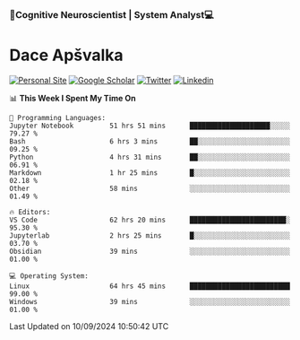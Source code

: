 ### 🧠Cognitive Neuroscientist | System Analyst💻
# Dace Apšvalka

[![Personal Site](https://img.shields.io/badge/website-teal?style=for-the-badge&logo=About.me&logoColor=white)](https://dcdace.net/)
[![Google Scholar](https://img.shields.io/badge/Scholar-yellow?style=for-the-badge&logo=googlescholar&logoColor=ffffff)](https://scholar.google.com/citations?hl=en&user=W8q0HBkAAAAJ&view_op=list_works&sortby=pubdate)
[![Twitter](https://img.shields.io/badge/Twitter-1DA1F2?logo=twitter&logoColor=white&style=for-the-badge)](https://twitter.com/dcdace)
[![Linkedin](https://img.shields.io/badge/linkedin-0077B5?logo=linkedin&logoColor=white&style=for-the-badge)](https://www.linkedin.com/in/dace-apsvalka/)

<!--
[![Dace's wakatime stats](https://github-readme-stats.vercel.app/api/wakatime?username=dcdace&theme=react&layout=compact&custom_title=Coding+past+7+days&v=2)](https://github.com/dcdace/dcdace)


[![github](https://img.shields.io/github/followers/dcdace?logo=github&style=plastic)](https://github.com/dcdace?tab=followers "GitHub followers")
[![wakatime](https://wakatime.com/badge/user/6e7556d3-b1db-4eef-a7e8-9bad735fc27e.svg?style=plastic?v=2)](https://wakatime.com/@6e7556d3-b1db-4eef-a7e8-9bad735fc27e "Total time coded since Feb 28 2022")

[![twitter](https://img.shields.io/twitter/follow/dcdace?label=followers&logo=twitter&color=%23007ec6&style=plastic)](https://twitter.com/dcdace "Twitter followers")

[![Dace's languages](https://github-readme-stats-one-nu-13.vercel.app/api/top-langs/?username=dcdace&langs_count=10&theme=nord&layout=compact)](https://github.com/anuraghazra/github-readme-stats) 
[![Dace's GitHub stats](https://github-readme-stats-one-nu-13.vercel.app/api?username=dcdace&theme=dracula&hide=prs,issues&count_private=true&show_icons=true&hide_rank=true&include_all_commits=true&hide_title=false&custom_title=GitHub+Stats)](https://github.com/anuraghazra/github-readme-stats)
-->

<!--START_SECTION:waka-->
📊 **This Week I Spent My Time On** 

```text
💬 Programming Languages: 
Jupyter Notebook         51 hrs 51 mins      ████████████████████░░░░░   79.27 % 
Bash                     6 hrs 3 mins        ██░░░░░░░░░░░░░░░░░░░░░░░   09.25 % 
Python                   4 hrs 31 mins       ██░░░░░░░░░░░░░░░░░░░░░░░   06.91 % 
Markdown                 1 hr 25 mins        █░░░░░░░░░░░░░░░░░░░░░░░░   02.18 % 
Other                    58 mins             ░░░░░░░░░░░░░░░░░░░░░░░░░   01.49 % 

🔥 Editors: 
VS Code                  62 hrs 20 mins      ████████████████████████░   95.30 % 
Jupyterlab               2 hrs 25 mins       █░░░░░░░░░░░░░░░░░░░░░░░░   03.70 % 
Obsidian                 39 mins             ░░░░░░░░░░░░░░░░░░░░░░░░░   01.00 % 

💻 Operating System: 
Linux                    64 hrs 45 mins      █████████████████████████   99.00 % 
Windows                  39 mins             ░░░░░░░░░░░░░░░░░░░░░░░░░   01.00 % 
```


 Last Updated on 10/09/2024 10:50:42 UTC
<!--END_SECTION:waka-->

